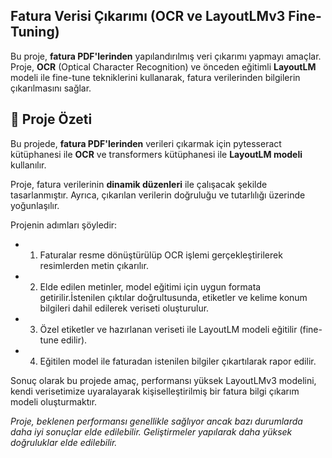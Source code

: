 ## Fatura Verisi Çıkarımı (OCR ve LayoutLMv3 Fine-Tuning)

Bu proje, **fatura PDF'lerinden** yapılandırılmış veri çıkarımı yapmayı amaçlar. Proje, **OCR** (Optical Character Recognition) ve önceden eğitimli **LayoutLM** modeli ile fine-tune tekniklerini kullanarak, fatura verilerinden bilgilerin çıkarılmasını sağlar.

## 📌 Proje Özeti

Bu projede, **fatura PDF'lerinden** verileri çıkarmak için pytesseract kütüphanesi ile **OCR** ve transformers kütüphanesi ile **LayoutLM modeli** kullanılır.

Proje, fatura verilerinin **dinamik düzenleri** ile çalışacak şekilde tasarlanmıştır. Ayrıca, çıkarılan verilerin doğruluğu ve tutarlılığı üzerinde yoğunlaşılır.

Projenin adımları şöyledir:

- 1. Faturalar resme dönüştürülüp OCR işlemi gerçekleştirilerek resimlerden metin çıkarılır.
- 2. Elde edilen metinler, model eğitimi için uygun formata getirilir.İstenilen çıktılar doğrultusunda, etiketler ve kelime konum bilgileri dahil edilerek veriseti oluşturulur.
- 3. Özel etiketler ve hazırlanan veriseti ile LayoutLM modeli eğitilir (fine-tune edilir).
- 4. Eğitilen model ile faturadan istenilen bilgiler çıkartılarak rapor edilir.

Sonuç olarak bu projede amaç, performansı yüksek LayoutLMv3 modelini, kendi verisetimize uyaralayarak kişiselleştirilmiş bir fatura bilgi çıkarım modeli oluşturmaktır.  

*Proje, beklenen performansı genellikle sağlıyor ancak bazı durumlarda daha iyi sonuçlar elde edilebilir. Geliştirmeler yapılarak daha yüksek doğruluklar elde edilebilir.*



